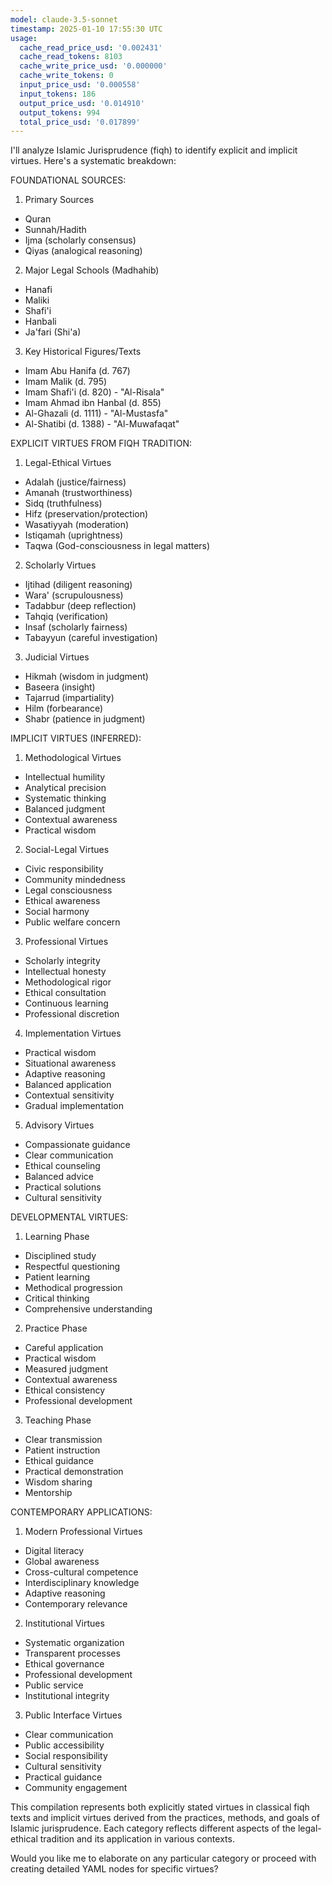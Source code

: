 ```yaml
---
model: claude-3.5-sonnet
timestamp: 2025-01-10 17:55:30 UTC
usage:
  cache_read_price_usd: '0.002431'
  cache_read_tokens: 8103
  cache_write_price_usd: '0.000000'
  cache_write_tokens: 0
  input_price_usd: '0.000558'
  input_tokens: 186
  output_price_usd: '0.014910'
  output_tokens: 994
  total_price_usd: '0.017899'
---
```


I'll analyze Islamic Jurisprudence (fiqh) to identify explicit and implicit virtues. Here's a systematic breakdown:

FOUNDATIONAL SOURCES:
1. Primary Sources
- Quran
- Sunnah/Hadith
- Ijma (scholarly consensus)
- Qiyas (analogical reasoning)

2. Major Legal Schools (Madhahib)
- Hanafi
- Maliki
- Shafi'i
- Hanbali
- Ja'fari (Shi'a)

3. Key Historical Figures/Texts
- Imam Abu Hanifa (d. 767)
- Imam Malik (d. 795)
- Imam Shafi'i (d. 820) - "Al-Risala"
- Imam Ahmad ibn Hanbal (d. 855)
- Al-Ghazali (d. 1111) - "Al-Mustasfa"
- Al-Shatibi (d. 1388) - "Al-Muwafaqat"

EXPLICIT VIRTUES FROM FIQH TRADITION:

1. Legal-Ethical Virtues
- Adalah (justice/fairness)
- Amanah (trustworthiness)
- Sidq (truthfulness)
- Hifz (preservation/protection)
- Wasatiyyah (moderation)
- Istiqamah (uprightness)
- Taqwa (God-consciousness in legal matters)

2. Scholarly Virtues
- Ijtihad (diligent reasoning)
- Wara' (scrupulousness)
- Tadabbur (deep reflection)
- Tahqiq (verification)
- Insaf (scholarly fairness)
- Tabayyun (careful investigation)

3. Judicial Virtues
- Hikmah (wisdom in judgment)
- Baseera (insight)
- Tajarrud (impartiality)
- Hilm (forbearance)
- Shabr (patience in judgment)

IMPLICIT VIRTUES (INFERRED):

1. Methodological Virtues
- Intellectual humility
- Analytical precision
- Systematic thinking
- Balanced judgment
- Contextual awareness
- Practical wisdom

2. Social-Legal Virtues
- Civic responsibility
- Community mindedness
- Legal consciousness
- Ethical awareness
- Social harmony
- Public welfare concern

3. Professional Virtues
- Scholarly integrity
- Intellectual honesty
- Methodological rigor
- Ethical consultation
- Continuous learning
- Professional discretion

4. Implementation Virtues
- Practical wisdom
- Situational awareness
- Adaptive reasoning
- Balanced application
- Contextual sensitivity
- Gradual implementation

5. Advisory Virtues
- Compassionate guidance
- Clear communication
- Ethical counseling
- Balanced advice
- Practical solutions
- Cultural sensitivity

DEVELOPMENTAL VIRTUES:

1. Learning Phase
- Disciplined study
- Respectful questioning
- Patient learning
- Methodical progression
- Critical thinking
- Comprehensive understanding

2. Practice Phase
- Careful application
- Practical wisdom
- Measured judgment
- Contextual awareness
- Ethical consistency
- Professional development

3. Teaching Phase
- Clear transmission
- Patient instruction
- Ethical guidance
- Practical demonstration
- Wisdom sharing
- Mentorship

CONTEMPORARY APPLICATIONS:

1. Modern Professional Virtues
- Digital literacy
- Global awareness
- Cross-cultural competence
- Interdisciplinary knowledge
- Adaptive reasoning
- Contemporary relevance

2. Institutional Virtues
- Systematic organization
- Transparent processes
- Ethical governance
- Professional development
- Public service
- Institutional integrity

3. Public Interface Virtues
- Clear communication
- Public accessibility
- Social responsibility
- Cultural sensitivity
- Practical guidance
- Community engagement

This compilation represents both explicitly stated virtues in classical fiqh texts and implicit virtues derived from the practices, methods, and goals of Islamic jurisprudence. Each category reflects different aspects of the legal-ethical tradition and its application in various contexts.

Would you like me to elaborate on any particular category or proceed with creating detailed YAML nodes for specific virtues?